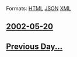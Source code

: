 
Formats: [HTML](2002/05/20/index.html)  [JSON](2002/05/20/index.json)  [XML](2002/05/20/index.xml)  

## [2002-05-20](/news/2002/05/20/index.md)

## [Previous Day...](/news/2002/05/19/index.md)

